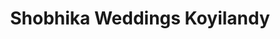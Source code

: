 ---
title: "Shobhika Weddings Koyilandy"
url: /koyilandy/shobhika-weddings-koyilandy/
shop: Kleidung
---